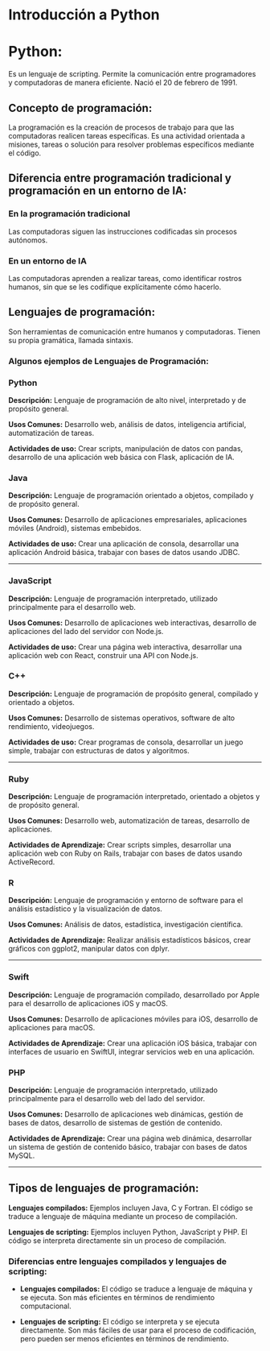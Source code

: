 # Introducción a Python

# **Python:**

Es un lenguaje de scripting. Permite la comunicación entre programadores y computadoras de manera eficiente.  Nació el 20 de febrero de 1991.

## **Concepto de programación:**

La programación es la creación de procesos de trabajo para que las computadoras realicen tareas específicas. Es una actividad orientada a misiones, tareas o solución para resolver problemas específicos mediante el código.

## **Diferencia entre programación tradicional y programación en un entorno de IA:**

### En la programación tradicional

Las computadoras siguen las instrucciones codificadas sin procesos autónomos.

### En un entorno de IA

Las computadoras aprenden a realizar tareas, como identificar rostros humanos, sin que se les codifique explícitamente cómo hacerlo.

## **Lenguajes de programación:**

Son herramientas de comunicación entre humanos y computadoras. Tienen su propia gramática, llamada sintaxis.

### Algunos ejemplos de Lenguajes de Programación:

### **Python**

**Descripción:** Lenguaje de programación de alto nivel, interpretado y de propósito general.

**Usos Comunes:** Desarrollo web, análisis de datos, inteligencia artificial, automatización de tareas.

**Actividades de uso:** Crear scripts, manipulación de datos con pandas, desarrollo de una aplicación web básica con Flask, aplicación de IA.

### **Java**

**Descripción:** Lenguaje de programación orientado a objetos, compilado y de propósito general.

**Usos Comunes:** Desarrollo de aplicaciones empresariales, aplicaciones móviles (Android), sistemas embebidos.

**Actividades de uso:** Crear una aplicación de consola, desarrollar una aplicación Android básica, trabajar con bases de datos usando JDBC.

---

### **JavaScript**

**Descripción:** Lenguaje de programación interpretado, utilizado principalmente para el desarrollo web.

**Usos Comunes:** Desarrollo de aplicaciones web interactivas, desarrollo de aplicaciones del lado del servidor con Node.js.

**Actividades de uso:** Crear una página web interactiva, desarrollar una aplicación web con React, construir una API con Node.js.

### **C++**

**Descripción:** Lenguaje de programación de propósito general, compilado y orientado a objetos.

**Usos Comunes:** Desarrollo de sistemas operativos, software de alto rendimiento, videojuegos.

**Actividades de uso:** Crear programas de consola, desarrollar un juego simple, trabajar con estructuras de datos y algoritmos.

---

### **Ruby**

**Descripción:** Lenguaje de programación interpretado, orientado a objetos y de propósito general.

**Usos Comunes:** Desarrollo web, automatización de tareas, desarrollo de aplicaciones.

**Actividades de Aprendizaje:** Crear scripts simples, desarrollar una aplicación web con Ruby on Rails, trabajar con bases de datos usando ActiveRecord.

### **R**

**Descripción:** Lenguaje de programación y entorno de software para el análisis estadístico y la visualización de datos.

**Usos Comunes:** Análisis de datos, estadística, investigación científica.

**Actividades de Aprendizaje:** Realizar análisis estadísticos básicos, crear gráficos con ggplot2, manipular datos con dplyr.

---

### **Swift**

**Descripción:** Lenguaje de programación compilado, desarrollado por Apple para el desarrollo de aplicaciones iOS y macOS.

**Usos Comunes:** Desarrollo de aplicaciones móviles para iOS, desarrollo de aplicaciones para macOS.

**Actividades de Aprendizaje:** Crear una aplicación iOS básica, trabajar con interfaces de usuario en SwiftUI, integrar servicios web en una aplicación.

### **PHP**

**Descripción:** Lenguaje de programación interpretado, utilizado principalmente para el desarrollo web del lado del servidor.

**Usos Comunes:** Desarrollo de aplicaciones web dinámicas, gestión de bases de datos, desarrollo de sistemas de gestión de contenido.

**Actividades de Aprendizaje:** Crear una página web dinámica, desarrollar un sistema de gestión de contenido básico, trabajar con bases de datos MySQL.

---

## **Tipos de lenguajes de programación:**

**Lenguajes compilados:** Ejemplos incluyen Java, C y Fortran. El código se traduce a lenguaje de máquina mediante un proceso de compilación.

**Lenguajes de scripting:** Ejemplos incluyen Python, JavaScript y PHP. El código se interpreta directamente sin un proceso de compilación.

### **Diferencias entre lenguajes compilados y lenguajes de scripting:**

- **Lenguajes compilados:** El código se traduce a lenguaje de máquina y se ejecuta. Son más eficientes en términos de rendimiento computacional.

- **Lenguajes de scripting:** El código se interpreta y se ejecuta directamente. Son más fáciles de usar para el proceso de codificación, pero pueden ser menos eficientes en términos de rendimiento.